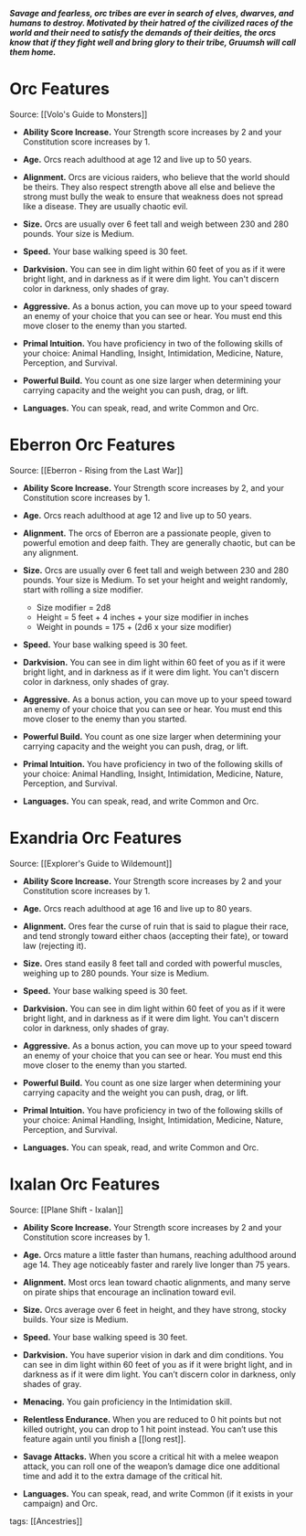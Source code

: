 _**Savage and fearless, orc tribes are ever in search of elves, dwarves, and humans to destroy. Motivated by their hatred of the civilized races of the world and their need to satisfy the demands of their deities, the orcs know that if they fight well and bring glory to their tribe, Gruumsh will call them home.**_

# Orc Features

Source: [[Volo's Guide to Monsters]]

-   **Ability Score Increase.** Your Strength score increases by 2 and your Constitution score increases by 1.

-   **Age.** Orcs reach adulthood at age 12 and live up to 50 years.

-   **Alignment.** Orcs are vicious raiders, who believe that the world should be theirs. They also respect strength above all else and believe the strong must bully the weak to ensure that weakness does not spread like a disease. They are usually chaotic evil.

-   **Size.** Orcs are usually over 6 feet tall and weigh between 230 and 280 pounds. Your size is Medium.

-   **Speed.** Your base walking speed is 30 feet.

-   **Darkvision.** You can see in dim light within 60 feet of you as if it were bright light, and in darkness as if it were dim light. You can't discern color in darkness, only shades of gray.

-   **Aggressive.** As a bonus action, you can move up to your speed toward an enemy of your choice that you can see or hear. You must end this move closer to the enemy than you started.

-   **Primal Intuition.** You have proficiency in two of the following skills of your choice: Animal Handling, Insight, Intimidation, Medicine, Nature, Perception, and Survival.

-   **Powerful Build.** You count as one size larger when determining your carrying capacity and the weight you can push, drag, or lift.

-   **Languages.** You can speak, read, and write Common and Orc.

# Eberron Orc Features

Source: [[Eberron - Rising from the Last War]]

-   **Ability Score Increase.** Your Strength score increases by 2, and your Constitution score increases by 1.

-   **Age.** Orcs reach adulthood at age 12 and live up to 50 years.

-   **Alignment.** The orcs of Eberron are a passionate people, given to powerful emotion and deep faith. They are generally chaotic, but can be any alignment.

-   **Size.** Orcs are usually over 6 feet tall and weigh between 230 and 280 pounds. Your size is Medium. To set your height and weight randomly, start with rolling a size modifier.
    -   Size modifier = 2d8
    -   Height = 5 feet + 4 inches + your size modifier in inches
    -   Weight in pounds = 175 + (2d6 x your size modifier)

-   **Speed.** Your base walking speed is 30 feet.

-   **Darkvision.** You can see in dim light within 60 feet of you as if it were bright light, and in darkness as if it were dim light. You can't discern color in darkness, only shades of gray.

-   **Aggressive.** As a bonus action, you can move up to your speed toward an enemy of your choice that you can see or hear. You must end this move closer to the enemy than you started.

-   **Powerful Build.** You count as one size larger when determining your carrying capacity and the weight you can push, drag, or lift.

-   **Primal Intuition.** You have proficiency in two of the following skills of your choice: Animal Handling, Insight, Intimidation, Medicine, Nature, Perception, and Survival.

-   **Languages.** You can speak, read, and write Common and Orc.

# Exandria Orc Features

Source: [[Explorer's Guide to Wildemount]]

-   **Ability Score Increase.** Your Strength score increases by 2 and your Constitution score increases by 1.

-   **Age.** Orcs reach adulthood at age 16 and live up to 80 years.

-   **Alignment.** Ores fear the curse of ruin that is said to plague their race, and tend strongly toward either chaos (accepting their fate), or toward law (rejecting it).

-   **Size.** Ores stand easily 8 feet tall and corded with powerful muscles, weighing up to 280 pounds. Your size is Medium.

-   **Speed.** Your base walking speed is 30 feet.

-   **Darkvision.** You can see in dim light within 60 feet of you as if it were bright light, and in darkness as if it were dim light. You can't discern color in darkness, only shades of gray.

-   **Aggressive.** As a bonus action, you can move up to your speed toward an enemy of your choice that you can see or hear. You must end this move closer to the enemy than you started.

-   **Powerful Build.** You count as one size larger when determining your carrying capacity and the weight you can push, drag, or lift.

-   **Primal Intuition.** You have proficiency in two of the following skills of your choice: Animal Handling, Insight, Intimidation, Medicine, Nature, Perception, and Survival.

-   **Languages.** You can speak, read, and write Common and Orc.

# Ixalan Orc Features

Source: [[Plane Shift - Ixalan]]

-   **Ability Score Increase.** Your Strength score increases by 2 and your Constitution score increases by 1.

-   **Age.** Orcs mature a little faster than humans, reaching adulthood around age 14. They age noticeably faster and rarely live longer than 75 years.

-   **Alignment.** Most orcs lean toward chaotic alignments, and many serve on pirate ships that encourage an inclination toward evil.

-   **Size.** Orcs average over 6 feet in height, and they have strong, stocky builds. Your size is Medium.

-   **Speed.** Your base walking speed is 30 feet.

-   **Darkvision.** You have superior vision in dark and dim conditions. You can see in dim light within 60 feet of you as if it were bright light, and in darkness as if it were dim light. You can’t discern color in darkness, only shades of gray.

-   **Menacing.** You gain proficiency in the Intimidation skill.

-   **Relentless Endurance.** When you are reduced to 0 hit points but not killed outright, you can drop to 1 hit point instead. You can’t use this feature again until you finish a [[long rest]].

-   **Savage Attacks.** When you score a critical hit with a melee weapon attack, you can roll one of the weapon’s damage dice one additional time and add it to the extra damage of the critical hit.

-   **Languages.** You can speak, read, and write Common (if it exists in your campaign) and Orc.

tags: [[Ancestries]]
